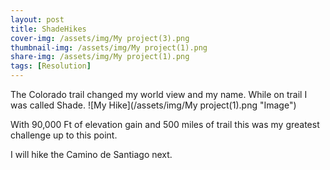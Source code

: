 ```yaml
---
layout: post
title: ShadeHikes
cover-img: /assets/img/My project(3).png
thumbnail-img: /assets/img/My project(1).png
share-img: /assets/img/My project(1).png
tags: [Resolution]
---
```


The Colorado trail changed my world view and my name. While on trail I was called Shade.
![My Hike](/assets/img/My project(1).png "Image")

With 90,000 Ft of elevation gain and 500 miles of trail this was my greatest challenge up to this point.

I will hike the Camino de Santiago next.
